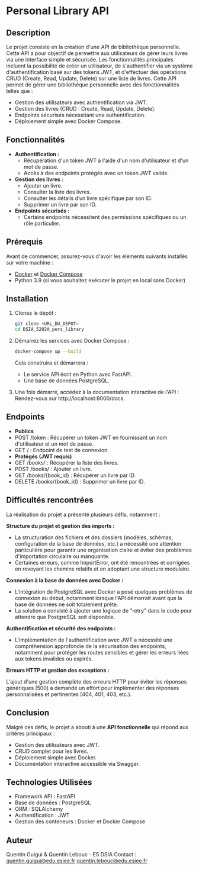 # Personal Library API

## Description

Le projet consiste en la création d'une API de bibliothèque personnelle. Cette API a pour objectif de permettre aux utilisateurs de gérer leurs livres via une interface simple et sécurisée. Les fonctionnalités principales incluent la possibilité de créer un utilisateur, de s'authentifier via un système d'authentification basé sur des tokens JWT, et d'effectuer des opérations CRUD (Create, Read, Update, Delete) sur une liste de livres.
Cette API permet de gérer une bibliothèque personnelle avec des fonctionnalités telles que :
- Gestion des utilisateurs avec authentification via JWT.
- Gestion des livres (CRUD : Create, Read, Update, Delete).
- Endpoints sécurisés nécessitant une authentification.
- Déploiement simple avec Docker Compose.

## Fonctionnalités
- **Authentification :**
  - Récupération d'un token JWT à l'aide d'un nom d'utilisateur et d'un mot de passe.
  - Accès à des endpoints protégés avec un token JWT valide.
- **Gestion des livres :**
  - Ajouter un livre.
  - Consulter la liste des livres.
  - Consulter les détails d’un livre spécifique par son ID.
  - Supprimer un livre par son ID.
- **Endpoints sécurisés :**
  - Certains endpoints nécessitent des permissions spécifiques ou un rôle particulier.
    
## Prérequis

Avant de commencer, assurez-vous d'avoir les éléments suivants installés sur votre machine :

- [Docker](https://www.docker.com/get-started) et [Docker Compose](https://docs.docker.com/compose/install/)
- Python 3.9 (si vous souhaitez exécuter le projet en local sans Docker)

## Installation

1. Clonez le dépôt :
   ```bash
   git clone <URL_DU_DEPOT>
   cd DSIA_5202A_pers_library

2. Démarrez les services avec Docker Compose :
   ```bash
   docker-compose up --build
   ``` 

   Cela construira et démarrera :
      - Le service API écrit en Python avec FastAPI.
      - Une base de données PostgreSQL.

3. Une fois démarré, accédez à la documentation interactive de l'API :
    Rendez-vous sur http://localhost:8000/docs.

## Endpoints
- **Publics**
- POST /token : Récupérer un token JWT en fournissant un nom d'utilisateur et un mot de passe.
- GET / : Endpoint de test de connexion.
- **Protégés (JWT requis)**
- GET /books/ : Récupérer la liste des livres.
- POST /books/ : Ajouter un livre.
- GET /books/{book_id} : Récupérer un livre par ID.
- DELETE /books/{book_id} : Supprimer un livre par ID.

## Difficultés rencontrées
La réalisation du projet a présenté plusieurs défis, notamment :

**Structure du projet et gestion des imports :**

- La structuration des fichiers et des dossiers (modèles, schémas, configuration de la base de données, etc.) a nécessité une attention particulière pour garantir une organisation claire et éviter des problèmes d'importation circulaire ou manquante.
- Certaines erreurs, comme ImportError, ont été rencontrées et corrigées en revoyant les chemins relatifs et en adoptant une structure modulaire.

**Connexion à la base de données avec Docker :**

- L'intégration de PostgreSQL avec Docker a posé quelques problèmes de connexion au début, notamment lorsque l'API démarrait avant que la base de données ne soit totalement prête.
- La solution a consisté à ajouter une logique de "retry" dans le code pour attendre que PostgreSQL soit disponible.

**Authentification et sécurité des endpoints :**

- L'implémentation de l'authentification avec JWT a nécessité une compréhension approfondie de la sécurisation des endpoints, notamment pour protéger les routes sensibles et gérer les erreurs liées aux tokens invalides ou expirés.

**Erreurs HTTP et gestion des exceptions :**

L'ajout d'une gestion complète des erreurs HTTP pour éviter les réponses génériques (500) a demandé un effort pour implémenter des réponses personnalisées et pertinentes (404, 401, 403, etc.).

## Conclusion
Malgré ces défis, le projet a abouti à une **API fonctionnelle** qui répond aux critères principaux :

- Gestion des utilisateurs avec JWT.
- CRUD complet pour les livres.
- Déploiement simple avec Docker.
- Documentation interactive accessible via Swagger.

## Technologies Utilisées
- Framework API : FastAPI
- Base de données : PostgreSQL
- ORM : SQLAlchemy
- Authentification : JWT
- Gestion des conteneurs : Docker et Docker Compose

## Auteur
Quentin Guigui & Quentin Lebouc - E5 DSIA                    Contact : quentin.guigui@edu.esiee.fr
          quentin.lebouc@edu.esiee.fr
